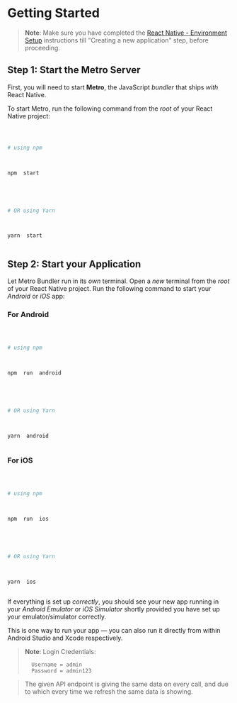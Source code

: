 # Getting Started

> **Note**: Make sure you have completed the [React Native - Environment Setup](https://reactnative.dev/docs/environment-setup) instructions till "Creating a new application" step, before proceeding.

## Step 1: Start the Metro Server

First, you will need to start **Metro**, the JavaScript _bundler_ that ships _with_ React Native.

To start Metro, run the following command from the _root_ of your React Native project:

```bash



# using npm



npm  start





# OR using Yarn



yarn  start



```

## Step 2: Start your Application

Let Metro Bundler run in its _own_ terminal. Open a _new_ terminal from the _root_ of your React Native project. Run the following command to start your _Android_ or _iOS_ app:

### For Android

```bash



# using npm



npm  run  android





# OR using Yarn



yarn  android



```

### For iOS

```bash



# using npm



npm  run  ios





# OR using Yarn



yarn  ios



```

If everything is set up _correctly_, you should see your new app running in your _Android Emulator_ or _iOS Simulator_ shortly provided you have set up your emulator/simulator correctly.

This is one way to run your app — you can also run it directly from within Android Studio and Xcode respectively.

> **Note**:
> Login Credentials:
>
> ```
> 	Username = admin
> 	Password = admin123
> ```

> The given API endpoint is giving the same data on every call, and due to which every time we refresh the same data is showing.
